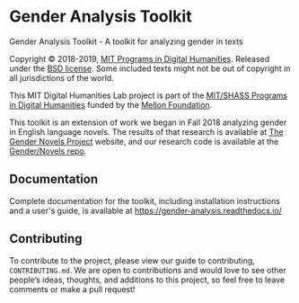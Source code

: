 # Gender Analysis Toolkit

Gender Analysis Toolkit - A toolkit for analyzing gender in texts

Copyright © 2018-2019, [MIT Programs in Digital Humanities](https://digitalhumanities.mit.edu/). Released under the [BSD license](https://github.com/dhmit/gender_analysis/blob/master/LICENSE). Some included texts might not be out of copyright in all jurisdictions of the world.

This MIT Digital Humanities Lab project is part of the [MIT/SHASS Programs in Digital Humanities](https://digitalhumanities.mit.edu/) funded by the [Mellon Foundation](https://www.mellon.org/).

This toolkit is an extension of work we began in Fall 2018 analyzing gender in English language novels.
The results of that research is available at [The Gender Novels Project](http://gendernovels.digitalhumanitesmit.org)
website, and our research code is available at the [Gender/Novels repo](https://github.com/dhmit/gender_novels/).

## Documentation
Complete documentation for the toolkit, including installation instructions and a user's guide,
is available at https://gender-analysis.readthedocs.io/

## Contributing
To contribute to the project, please view our guide to contributing, `CONTRIBUTING.md`. We are open to contributions and would love to see other people’s ideas, thoughts, and additions to this project, so feel free to leave comments or make a pull request!
